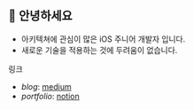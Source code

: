 ## 👋 안녕하세요
- 아키텍쳐에 관심이 많은 iOS 주니어 개발자 입니다.
- 새로운 기술을 적용하는 것에 두려움이 없습니다.

링크
- _blog_: [medium](https://medium.com/@mooyoung2309)
- _portfolio_: [notion](https://www.notion.so/moyoung/d1ea7a8349c84e859005a3efe5d61295?pvs=4)
